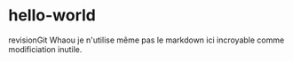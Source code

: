 # hello-world
revisionGit
Whaou je n'utilise même pas le markdown ici incroyable comme modificiation inutile.
